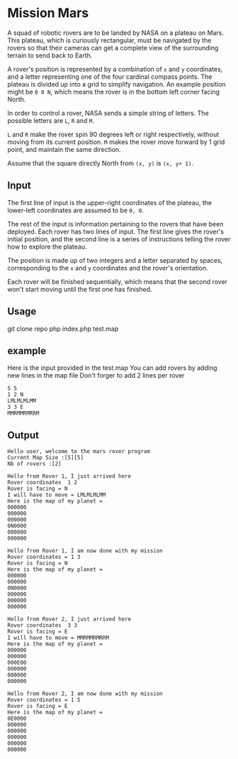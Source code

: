 # Mission Mars

A squad of robotic rovers are to be landed by NASA on a plateau on Mars. This
plateau, which is curiously rectangular, must be navigated by the rovers so
that their cameras can get a complete view of the surrounding terrain to send
back to Earth.

A rover's position is represented by a combination of `x` and `y` coordinates,
and a letter representing one of the four cardinal compass points. The plateau
is divided up into a grid to simplify navigation. An example position might be
`0 0 N`, which means the rover is in the bottom left corner facing North.

In order to control a rover, NASA sends a simple string of letters. The
possible letters are `L`, `R` and `M`.

`L` and `R` make the rover spin 90 degrees left or right respectively, without
moving from its current position. `M` makes the rover move forward by 1 grid
point, and maintain the same direction.

Assume that the square directly North from `(x, y)` is `(x, y+ 1)`.

## Input

The first line of input is the upper-right coordinates of the plateau, the
lower-left coordinates are assumed to be `0, 0`.

The rest of the input is information pertaining to the rovers that have been
deployed. Each rover has two lines of input. The first line gives the rover's
initial position, and the second line is a series of instructions telling the
rover how to explore the plateau.

The position is made up of two integers and a letter separated by spaces,
corresponding to the `x` and `y` coordinates and the rover's orientation.

Each rover will be finished sequentially, which means that the second rover
won't start moving until the first one has finished.



## Usage

git clone repo
php index.php test.map

## example
Here is the input provided in the test.map
You can add rovers by adding new lines in the map file
Don't forger to add 2 lines per rover
```
5 5
1 2 N
LMLMLMLMM
3 3 E
MMRMMRMRRM
```

## Output
```
Hello user, welcome to the mars rover program
Current Map Size :[5][5]
Nb of rovers :[2]

Hello from Rover 1, I just arrived here
Rover coordinates  1 2
Rover is facing = N 
I will have to move = LMLMLMLMM
Here is the map of my planet = 
000000
000000
000000
0N0000
000000
000000

Hello from Rover 1, I am now done with my mission 
Rover coordinates = 1 3
Rover is facing = N 
Here is the map of my planet = 
000000
000000
0N0000
000000
000000
000000

Hello from Rover 2, I just arrived here
Rover coordinates  3 3
Rover is facing = E 
I will have to move = MMRMMRMRRM
Here is the map of my planet = 
000000
000000
000E00
000000
000000
000000

Hello from Rover 2, I am now done with my mission 
Rover coordinates = 1 5
Rover is facing = E 
Here is the map of my planet = 
0E0000
000000
000000
000000
000000
000000
```